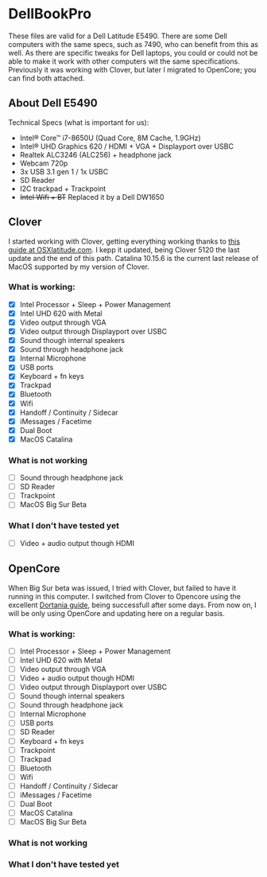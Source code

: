 # DellBookPro

These files are valid for a Dell Latitude E5490. There are some Dell computers with the same specs, such as 7490, who can benefit from this as well. As there are specific tweaks for Dell laptops, you could or could not be able to make it work with other computers wit the same specifications. Previously it was working with Clover, but later I migrated to OpenCore; you can find both attached.

## About Dell E5490

Technical Specs (what is important for us):
- Intel® Core™ i7-8650U (Quad Core, 8M Cache, 1.9GHz)
- Intel® UHD Graphics 620 / HDMI + VGA + Displayport over USBC
- Realtek ALC3246 (ALC256) + headphone jack
- Webcam 720p
- 3x USB 3.1 gen 1 / 1x USBC
- SD Reader
- I2C trackpad + Trackpoint
- ~~Intel Wifi + BT~~ Replaced it by a Dell DW1650

## Clover

I started working with Clover, getting everything working thanks to [this guide at OSXlatitude.com](https://osxlatitude.com/forums/topic/11410-dell-latitude-7490-with-i7-8650u-intel-uhd-620-and-1920x1080-lcd-mojavecatalina/). I kepp it updated, being Clover 5120 the last update and the end of this path. Catalina 10.15.6 is the current last release of MacOS supported by my version of Clover.

### What is working:

- [X] Intel Processor + Sleep + Power Management
- [X] Intel UHD 620 with Metal
- [X] Video output through VGA
- [X] Video output through Displayport over USBC
- [X] Sound though internal speakers
- [X] Sound through headphone jack
- [X] Internal Microphone
- [X] USB ports
- [X] Keyboard + fn keys
- [X] Trackpad
- [X] Bluetooth
- [X] Wifi
- [X] Handoff / Continuity / Sidecar
- [X] iMessages / Facetime
- [X] Dual Boot
- [X] MacOS Catalina

### What is not working
- [ ] Sound through headphone jack
- [ ] SD Reader
- [ ] Trackpoint
- [ ] MacOS Big Sur Beta

### What I don't have tested yet
- [ ] Video + audio output though HDMI


## OpenCore

When Big Sur beta was issued, I tried with Clover, but failed to have it running in this computer. I switched from Clover to Opencore using the excellent [Dortania guide](https://dortania.github.io/OpenCore-Install-Guide/), being successfull after some days. From now on, I will be only using OpenCore and updating here on a regular basis.

### What is working:

- [ ] Intel Processor + Sleep + Power Management
- [ ] Intel UHD 620 with Metal
- [ ] Video output through VGA
- [ ] Video + audio output though HDMI
- [ ] Video output through Displayport over USBC
- [ ] Sound though internal speakers
- [ ] Sound through headphone jack
- [ ] Internal Microphone
- [ ] USB ports
- [ ] SD Reader
- [ ] Keyboard + fn keys
- [ ] Trackpoint
- [ ] Trackpad
- [ ] Bluetooth
- [ ] Wifi
- [ ] Handoff / Continuity / Sidecar
- [ ] iMessages / Facetime
- [ ] Dual Boot
- [ ] MacOS Catalina
- [ ] MacOS Big Sur Beta

### What is not working


### What I don't have tested yet


